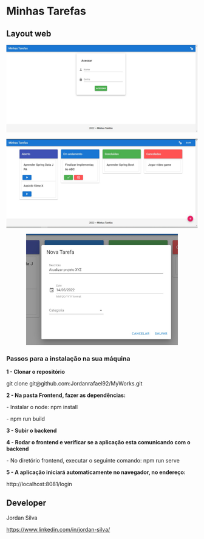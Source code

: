 # Minhas Tarefas

## Layout web

<p align="center">
  <img width="800" src="assets/Login.jpg">
</p>
<p align="center">
  <img width="800" src="assets/Geral.jpg">
</p>
<p align="center">
  <img width="400" src="assets/NovaTarefa.jpg">
</p>

### Passos para a instalação na sua máquina
<b>1 - Clonar o repositório</b>
<p>git clone git@github.com:Jordanrafael92/MyWorks.git

<b>2 - Na pasta Frontend, fazer as dependências:</b>
	<p>- Instalar o node: npm install </p>
  <p>- npm run build </p>


<b>3 - Subir o backend</b>

<b>4 - Rodar o frontend e verificar se a aplicação esta comunicando com o backend</b>
	<p>- No diretório frontend, executar o seguinte comando: npm run serve</p>

<b>5 - A aplicação iniciará automaticamente no navegador, no endereço:</b>
<p>http://localhost:8081/login</p>

## Developer
Jordan Silva

https://www.linkedin.com/in/jordan-silva/
